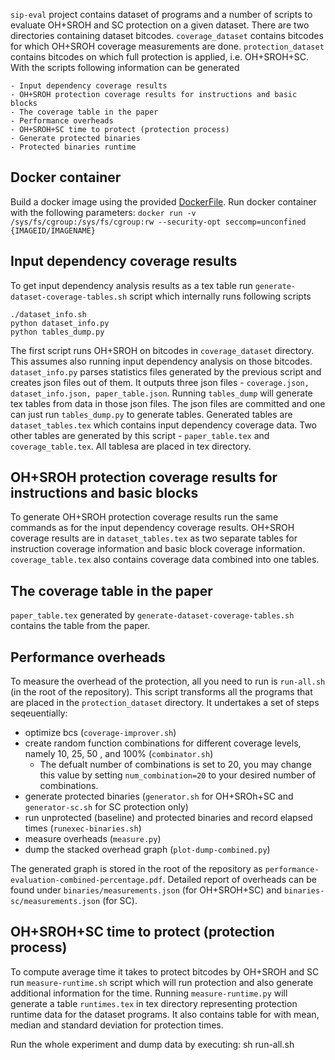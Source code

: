 ```sip-eval``` project contains dataset of programs and a number of scripts to evaluate OH+SROH and SC protection on a given dataset. There are two directories containing dataset bitcodes. ```coverage_dataset``` contains bitcodes for which OH+SROH coverage measurements are done. ```protection_dataset``` contains bitcodes on which full protection is applied, i.e. OH+SROH+SC.
With the scripts following information can be generated

	- Input dependency coverage results
 	- OH+SROH protection coverage results for instructions and basic blocks
	- The coverage table in the paper
	- Performance overheads
	- OH+SROH+SC time to protect (protection process) 
	- Generate protected binaries
	- Protected binaries runtime
	
Docker container
--------------------------------------------------
Build a docker image using the provided [DockerFile](https://github.com/tum-i22/sip-oblivious-hashing/tree/acsac/docker).
Run docker container with the following parameters:
```docker run -v /sys/fs/cgroup:/sys/fs/cgroup:rw --security-opt seccomp=unconfined {IMAGEID/IMAGENAME}```

Input dependency coverage results
----------------------------------
To get input dependency analysis results as a tex table run ```generate-dataset-coverage-tables.sh``` script which internally runs following scripts

	./dataset_info.sh
	python dataset_info.py
	python tables_dump.py

The first script runs OH+SROH on bitcodes in ```coverage_dataset``` directory. This assumes also running input dependency analysis on those bitcodes. ```dataset_info.py``` parses statistics files generated by the previous script and creates json files out of them. It outputs three json files - ```coverage.json, dataset_info.json, paper_table.json```. Running ```tables_dump``` will generate tex tables from data in those json files. The json files are committed and one can just run ```tables_dump.py``` to generate tables. Generated tables are ```dataset_tables.tex``` which contains input dependency coverage data. Two other tables are generated by this script - ```paper_table.tex``` and ```coverage_table.tex```. All tablesa are placed in tex directory.


OH+SROH protection coverage results for instructions and basic blocks
---------------------------------------------------------------------
To generate OH+SROH protection coverage results run the same commands as for the input dependency coverage results. OH+SROH coverage results are in ```dataset_tables.tex``` as two separate tables for instruction coverage information and basic block coverage information. ```coverage_table.tex``` also contains coverage data combined into one tables. 

The coverage table in the paper
---------------------------------------
```paper_table.tex``` generated by ```generate-dataset-coverage-tables.sh``` contains the table from the paper.

Performance overheads
---------------------------------------
To measure the overhead of the protection, all you need to run is ``run-all.sh`` (in the root of the repository).
This script transforms all the programs that are placed in the `protection_dataset` directory. 
It undertakes a set of steps seqeuentially: 
- optimize bcs (`coverage-improver.sh`)
- create random function combinations for different coverage levels, namely 10, 25, 50 , and 100% (`combinator.sh`)
	- The defualt number of combinations is set to 20, you may change this value by setting `num_combination=20` to your desired number of combinations.
- generate protected binaries (`generator.sh` for OH+SROh+SC and `generator-sc.sh` for SC protection only)
- run unprotected (baseline) and protected binaries and record elapsed times (`runexec-binaries.sh`) 
- measure overheads (`measure.py`)
- dump the stacked overhead graph (`plot-dump-combined.py`)

The generated graph is stored in the root of the repository as `performance-evaluation-combined-percentage.pdf`.
Detailed report of overheads can be found under `binaries/measurements.json` (for OH+SROH+SC) and `binaries-sc/measurements.json` (for SC). 

OH+SROH+SC time to protect (protection process) 
--------------------------------------------------
To compute average time it takes to protect bitcodes by OH+SROH and SC run ```measure-runtime.sh``` script which will run protection and also generate additional information for the time. Running ```measure-runtime.py``` will generate a table ```runtimes.tex``` in tex directory representing protection runtime data for the dataset programs. It also contains table for with mean, median and standard deviation for protection times. 

Run the whole experiment and dump data by executing:
sh run-all.sh




